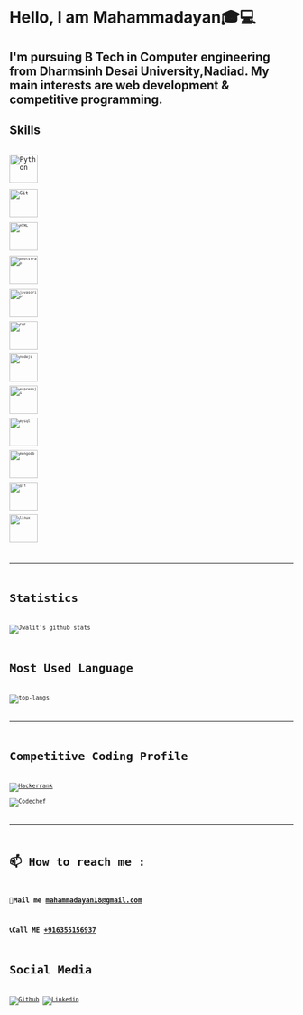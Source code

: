 # Hello, I am Mahammadayan🎓‍💻

I'm pursuing B Tech in Computer engineering from Dharmsinh Desai University,Nadiad. My main interests are web development & competitive programming.
---
      
## Skills

<code> <img title="Python" height="50" src="https://www.vectorlogo.zone/logos/python/python-icon.svg"/> <code>
<code> <img title="Git" height="50" src="https://www.vectorlogo.zone/logos/git-scm/git-scm-ar21.svg"/> <code>
<code> <img title="HTML" height="50" src="https://www.vectorlogo.zone/logos/w3_html5/w3_html5-icon.svg" /> </code>
<code> <img title="bootstrap" height="50" src="https://www.vectorlogo.zone/logos/getbootstrap/getbootstrap-ar21.svg" /> </code>
<code> <img title="javascript" height="50" src="https://www.vectorlogo.zone/logos/javascript/javascript-horizontal.svg"/></code>
<code> <img title="PHP"  height="50" src="https://www.vectorlogo.zone/logos/php/php-horizontal.svg"/></code>
<code> <img title="nodejs" height="50" src="https://www.vectorlogo.zone/logos/nodejs/nodejs-horizontal.svg"/></code>
<code> <img title="expressjs" height="50" src="https://www.vectorlogo.zone/logos/expressjs/expressjs-ar21.svg"/></code>
<code> <img title="mysql" height="50" src="https://www.vectorlogo.zone/logos/mysql/mysql-horizontal.svg"/></code>
<code> <img title="mongodb" height="50" src="https://www.vectorlogo.zone/logos/mongodb/mongodb-ar21.svg"></code>
<code> <img title="git" height="50" src="https://www.vectorlogo.zone/logos/git-scm/git-scm-ar21.svg"/></code>
<code> <img title="linux" height="50" src="https://www.vectorlogo.zone/logos/linux/linux-ar21.svg"/></code>
  
---

# Statistics #

![Jwalit's github stats](https://github-readme-stats.vercel.app/api?username=ayanshaikh18&show_icons=true&theme=tokyonight)

# Most Used Language #

![top-langs](https://github-readme-stats.vercel.app/api/top-langs?username=ayanshaikh18&show_icons=true&title_color=fff&icon_color=79ff97&text_color=9f9f9f&bg_color=151515)

---

# Competitive Coding Profile #

[![Hackerrank](https://img.shields.io/badge/-hackerrank-7cfc00?style=flat&labelColor=7cfc00&logo=hackerrank&logoColor=white)](https://www.hackerrank.com/mahammadayan18/)	
[![Codechef](https://img.shields.io/badge/-Codechef-909090?style=flat&labelColor=909090&logo=Codechef&logoColor=white)](https://www.codechef.com/users/ayan18/)

---

# 📫 How to reach me : #
### 💌Mail me [mahammadayan18@gmail.com]()
### 📞Call ME [+916355156937]()


# Social Media #
[![Github](https://img.shields.io/badge/-Github-000?style=flat&logo=Github&logoColor=white)](https://github.com/ayanshaikh18)
[![Linkedin](https://img.shields.io/badge/-LinkedIn-blue?style=flat&logo=Linkedin&logoColor=white)](https://www.linkedin.com/in/mahammadayan-shaikh-3ab9991aa/)


